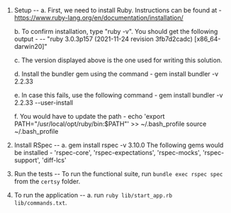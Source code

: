 1.  Setup --
    a.  First, we need to install Ruby.  Instructions can be found at - https://www.ruby-lang.org/en/documentation/installation/

    b.  To confirm installation, type "ruby -v".  You should get the following output -
        -- "ruby 3.0.3p157 (2021-11-24 revision 3fb7d2cadc) [x86_64-darwin20]"
    
    c.  The version displayed above is the one used for writing this solution.

    d.  Install the bundler gem using the command -
        gem install bundler -v 2.2.33

    e.  In case this fails, use the following command -
        gem install bundler -v 2.2.33 --user-install

    f.  You would have to update the path -
        echo 'export PATH="/usr/local/opt/ruby/bin:$PATH"' >> ~/.bash_profile
        source ~/.bash_profile

2.  Install RSpec --
    a.  gem install rspec -v 3.10.0
        The following gems would be installed - 'rspec-core', 'rspec-expectations', 'rspec-mocks', 'rspec-support', 'diff-lcs'

3.  Run the tests --
    To run the functional suite, run `bundle exec rspec spec` from the `certsy` folder.

4.  To run the application --
    a.  run `ruby lib/start_app.rb lib/commands.txt`.
